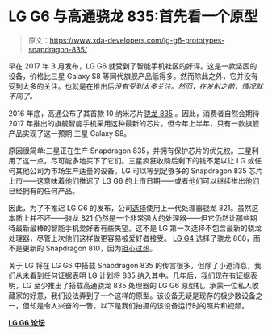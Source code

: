 # LG G6 与高通骁龙 835:首先看一个原型

> 原文：<https://www.xda-developers.com/lg-g6-prototypes-snapdragon-835/>

早在 2017 年 3 月发布，LG G6 就受到了智能手机社区的好评。这是一款坚固的设备，价格比三星 Galaxy S8 等同代旗舰产品低得多。然而除此之外，它并没有受到太多的关注。也就是在推出后*没有受到太多关注。然而，在发射之前，情况就不同了。*

2016 年底，高通公布了其首款 10 纳米芯片[骁龙 835](https://www.xda-developers.com/snapdragon-835-hands-on-and-qualcomm-visit-part-1-benchmarks-performance-power-savings/) 。因此，消费者自然会期待 2017 年推出的旗舰智能手机采用这种最新的芯片。但今年上半年，只有一款旗舰产品实现了这一预期:三星 Galaxy S8。

原因很简单:三星正在生产 Snapdragon 835，并拥有保护芯片的优先权。三星利用了这一点，尽可能多地买下了它们。三星疯狂收购后剩下的钱不足以让 LG 或任何其他公司为市场生产适量的设备。LG 可以等到足够多的 Snapdragon 835 芯片上市——这意味着他们推迟了 LG G6 的上市日期——或者他们可以继续推出他们已经拥有的任何产品。

因此，为了不推迟 LG G6 的发布，公司[选择](https://www.xda-developers.com/lg-launch-the-g6-complete-with-dual-cameras-189-ratio-and-google-assistant/)使用上一代处理器骁龙 821。虽然这本质上并不坏——骁龙 821 仍然是一个非常强大的处理器——但它仍然让那些期待最新最棒的智能手机爱好者有些失望。这不是 LG 第一次选择不包含最新的骁龙处理器，尽管上次他们这样做更容易被爱好者接受。 [LG G4](https://www.xda-developers.com/device-overview-lg-g4/) 选择了骁龙 808，而不是更新的 Snapdragon 810，因为[担心过热](https://www.xda-developers.com/opinion-the-810-held-back-a-generation-with-deliberate-apologism-damage-control/)。

关于 LG 将在 LG G6 中搭载 Snapdragon 835 的传言很多，但除了小道消息，我们从未看到任何证据表明 LG 计划将 835 纳入其中。几年后，我们现在有证据表明，LG 至少推出了搭载高通骁龙 835 处理器的 LG G6 原型机。承蒙一位私人收藏家的好意，我们设法弄到了一个这样的原型。该设备无疑是现存的极少数设备之一，但却是令人兴奋的一瞥。以下是我们拍摄的该设备运行时的照片和视频。

[**LG G6 论坛**](https://forum.xda-developers.com/lg-g6)